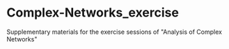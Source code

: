 # Complex-Networks_exercise
Supplementary materials for the exercise sessions of "Analysis of Complex Networks"
